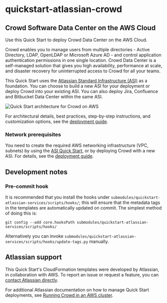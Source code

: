 # quickstart-atlassian-crowd
## Crowd Software Data Center on the AWS Cloud

Use this Quick Start to deploy Crowd Data Center on the AWS Cloud.

Crowd enables you to manage users from multiple directories - Active Directory, LDAP, OpenLDAP or Microsoft Azure AD - and control application authentication permissions in one single location. Crowd Data Center is a self-managed solution that gives you high availability, performance at scale, and disaster recovery for uninterrupted access to Crowd for all your teams.

This Quick Start uses the [Atlassian Standard Infrastructure (ASI)](https://fwd.aws/xYyYy) as a foundation. You can choose to build a new ASI for your deployment or deploy Crowd into your existing ASI. You can also deploy Jira, Confluence and Bitbucket Data Center within the same ASI.

![Quick Start architecture for Crowd on AWS](https://d1.awsstatic.com/partner-network/QuickStart/datasheets/jira-arch-on-aws.9d422797475ea5bd5d38f009ca8c540736f5449e.png)

For architectural details, best practices, step-by-step instructions, and customization options, see the 
[deployment guide](https://fwd.aws/Wz3Qb).

### Network prerequisites

You need to create the required AWS networking infrastructure
(VPC, subnets) by using the [ASI Quick Start](https://fwd.aws/xYyYy), or by deploying Crowd with a new ASI.
For details, see the [deployment guide](https://fwd.aws/Wz3Qb). 

## Development notes

### Pre-commit hook

It is recommended that you install the hooks under `submodules/quickstart-atlassian-services/scripts/hooks/`; this will
ensure that the metadata tags in the templates are automatically updated on
commit. The simplest method of doing this is:

    git config --add core.hooksPath submodules/quickstart-atlassian-services/scripts/hooks/

Alternatively you can invoke
`submodules/quickstart-atlassian-services/scripts/hooks/update-tags.py`
manually.

## Atlassian support

This Quick Start's CloudFormation templates were developed by Atlassian, in collaboration with AWS. To report an issue or request a feature, you can [contact Atlassian directly](https://support.atlassian.com/contact/#/).

For additional Atlassian documentation on how to manage Quick Start deployments, see [Running Crowd in an AWS cluster](https://confluence.atlassian.com/x/9uOJOw).
